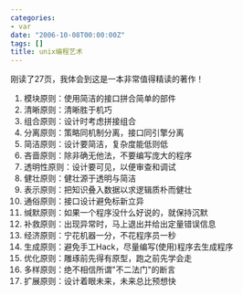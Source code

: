```yaml
---
categories:
- var
date: "2006-10-08T00:00:00Z"
tags: []
title: unix编程艺术
---
```


刚读了27页，我体会到这是一本非常值得精读的著作！
<ol><li>模块原则：使用简洁的接口拼合简单的部件</li><li>清晰原则：清晰胜于机巧</li><li>组合原则：设计时考虑拼接组合</li><li>分离原则：策略同机制分离，接口同引擎分离</li><li>简洁原则：设计要简洁，复杂度能低则低</li><li>吝啬原则：除非确无他法，不要编写庞大的程序</li><li>透明性原则：设计要可见，以便审查和调试</li><li> 健壮原则：健壮源于透明与简洁</li><li>表示原则：把知识叠入数据以求逻辑质朴而健壮</li><li>通俗原则：接口设计避免标新立异</li><li>缄默原则：如果一个程序没什么好说的，就保持沉默</li><li>补救原则：出现异常时，马上退出并给出定量错误信息</li><li>经济原则：宁花机器一分，不花程序员一秒</li><li>生成原则：避免手工Hack，尽量编写(使用)程序去生成程序</li><li>优化原则：雕琢前先得有原型，跑之前先学会走 </li><li>多样原则：绝不相信所谓"不二法门"的断言</li><li>扩展原则：设计着眼未来，未来总比预想快
